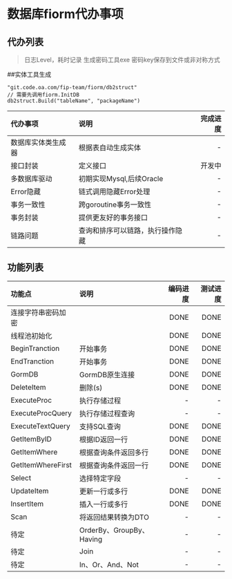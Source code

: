 # 数据库fiorm代办事项

## 代办列表
> 日志Level，耗时记录
> 生成密码工具exe
> 密码key保存到文件或非对称方式

##实体工具生成
```golang
"git.code.oa.com/fip-team/fiorm/db2struct"
// 需要先调用fiorm.InitDB
db2struct.Build("tableName", "packageName")
```

代办事项|说明|完成进度
:---|:--|---:
数据库实体类生成器|根据表自动生成实体|-
接口封装|定义接口|开发中
多数据库驱动|初期实现Mysql,后续Oracle|-
Error隐藏|链式调用隐藏Error处理|-
事务一致性|跨goroutine事务一致性|-
事务封装|提供更友好的事务接口|-
链路问题|查询和排序可以链路，执行操作隐藏|-

## 功能列表
功能点|说明|编码进度|测试进度
:---|:--|---:|---:
连接字符串密码加密||DONE|DONE
线程池初始化||DONE|DONE
BeginTranction|开始事务|DONE|DONE
EndTranction|开始事务|DONE|DONE
GormDB|GormDB原生连接|DONE|DONE
DeleteItem|删除(s)|DONE|DONE
ExecuteProc|执行存储过程|-|-
ExecuteProcQuery|执行存储过程查询|-|-
ExecuteTextQuery|支持SQL查询|DONE|DONE
GetItemByID|根据ID返回一行|DONE|DONE
GetItemWhere|根据查询条件返回多行|DONE|DONE
GetItemWhereFirst|根据查询条件返回一行|DONE|DONE
Select|选择特定字段|-|-
UpdateItem|更新一行或多行|DONE|DONE
InsertItem|插入一行或多行|DONE|DONE
Scan|将返回结果转换为DTO|-|-
待定|OrderBy、GroupBy、Having|-|-
待定|Join|-|-
待定|In、Or、And、Not|-|-
